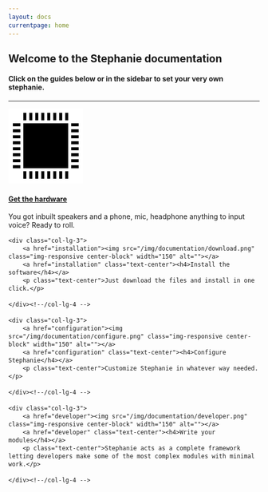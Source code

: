 ```yaml
---
layout: docs
currentpage: home
---
```



<div class="row mt centered">
    <div class="col-lg-10 col-lg-offset-1">
        <h2>Welcome to the Stephanie documentation</h2>
        <h4>Click on the guides below or in the sidebar to set your very own stephanie.</h4>
    </div>
</div><!-- /row -->

<hr>

<div class="row mt centered">
    <div class="col-lg-3">
        <a href="installation/#hardware-requirements"><img src="/img/documentation/hardware.png" class="img-responsive center-block" width="150" alt=""></a>
        <a href="installation/#hardware-requirements" class="text-center"><h4>Get the hardware</h4></a>
        <p class="text-center">You got inbuilt speakers and a phone, mic, headphone anything to input voice? Ready to roll.</p>
    </div><!--/col-lg-4 -->

    <div class="col-lg-3">
        <a href="installation"><img src="/img/documentation/download.png" class="img-responsive center-block" width="150" alt=""></a>
        <a href="installation" class="text-center"><h4>Install the software</h4></a>
        <p class="text-center">Just download the files and install in one click.</p>

    </div><!--/col-lg-4 -->

    <div class="col-lg-3">
        <a href="configuration"><img src="/img/documentation/configure.png" class="img-responsive center-block" width="150" alt=""></a>
        <a href="configuration" class="text-center"><h4>Configure Stephanie</h4></a>
        <p class="text-center">Customize Stephanie in whatever way needed.</p>

    </div><!--/col-lg-4 -->

    <div class="col-lg-3">
        <a href="developer"><img src="/img/documentation/developer.png" class="img-responsive center-block" width="150" alt=""></a>
        <a href="developer" class="text-center"><h4>Write your modules</h4></a>
        <p class="text-center">Stephanie acts as a complete framework letting developers make some of the most complex modules with minimal work.</p>

    </div><!--/col-lg-4 -->
</div><!-- /row -->
